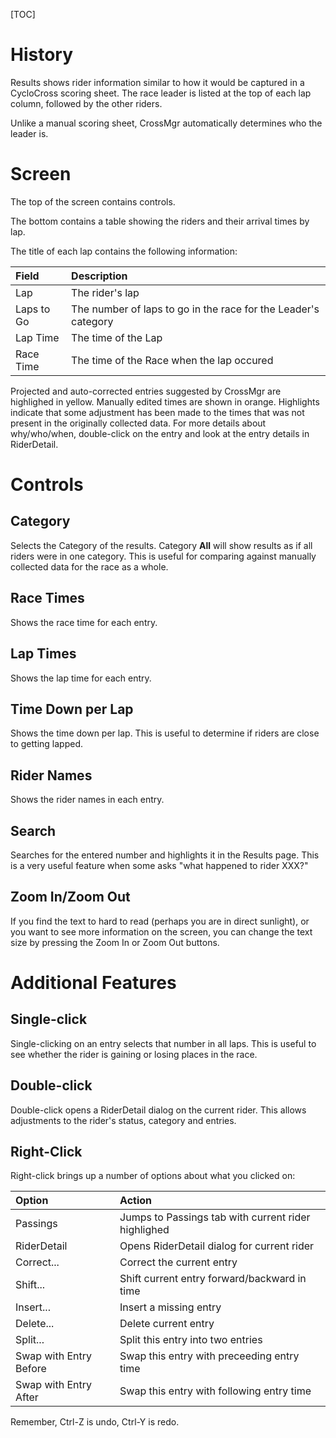 [TOC]

# History
Results shows rider information similar to how it would be captured in a CycloCross scoring sheet.
The race leader is listed at the top of each lap column, followed by the other riders.

Unlike a manual scoring sheet, CrossMgr automatically determines who the leader is.

# Screen
The top of the screen contains controls.

The bottom contains a table showing the riders and their arrival times by lap.

The title of each lap contains the following information:

Field|Description
:----|:----------
Lap|The rider's lap
Laps to Go|The number of laps to go in the race for the Leader's category
Lap Time|The time of the Lap
Race Time|The time of the Race when the lap occured

Projected and auto-corrected entries suggested by CrossMgr are highlighed in yellow.  Manually edited times are shown in orange.  Highlights indicate that some adjustment has been made to the times that was not present in the originally collected data.  For more details about why/who/when, double-click on the entry and look at the entry details in RiderDetail.

# Controls
## Category
Selects the Category of the results.  Category __All__ will show results as if all riders were in one category.  This is useful for comparing against manually collected data for the race as a whole.

## Race Times
Shows the race time for each entry.

## Lap Times
Shows the lap time for each entry.

## Time Down per Lap
Shows the time down per lap.  This is useful to determine if riders are close to getting lapped.

## Rider Names
Shows the rider names in each entry.

## Search
Searches for the entered number and highlights it in the Results page.  This is a very useful feature when some asks "what happened to rider XXX?"

## Zoom In/Zoom Out
If you find the text to hard to read (perhaps you are in direct sunlight), or you want to see more information on the screen, you can change the text size by pressing the Zoom In or Zoom Out buttons.

# Additional Features

## Single-click
Single-clicking on an entry selects that number in all laps.  This is useful to see whether the rider is gaining or losing places in the race.

## Double-click
Double-click opens a RiderDetail dialog on the current rider.  This allows adjustments to the rider's status, category and entries.

## Right-Click
Right-click brings up a number of options about what you clicked on:

Option|Action
:-----|:-----
Passings|Jumps to Passings tab with current rider highlighed
RiderDetail|Opens RiderDetail dialog for current rider
Correct...|Correct the current entry
Shift...|Shift current entry forward/backward in time
Insert...|Insert a missing entry
Delete...|Delete current entry
Split...|Split this entry into two entries
Swap with Entry Before|Swap this entry with preceeding entry time
Swap with Entry After|Swap this entry with following entry time

Remember, Ctrl-Z is undo, Ctrl-Y is redo.